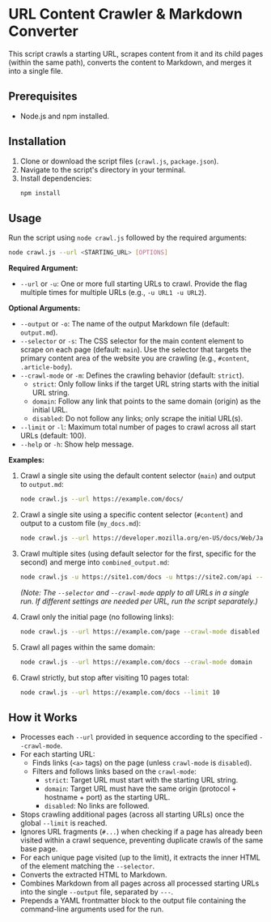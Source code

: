 # URL Content Crawler & Markdown Converter

This script crawls a starting URL, scrapes content from it and its child pages (within the same path), converts the content to Markdown, and merges it into a single file.

## Prerequisites

*   Node.js and npm installed.

## Installation

1.  Clone or download the script files (`crawl.js`, `package.json`).
2.  Navigate to the script's directory in your terminal.
3.  Install dependencies:
    ```bash
    npm install
    ```

## Usage

Run the script using `node crawl.js` followed by the required arguments:

```bash
node crawl.js --url <STARTING_URL> [OPTIONS]
```

**Required Argument:**

*   `--url` or `-u`: One or more full starting URLs to crawl. Provide the flag multiple times for multiple URLs (e.g., `-u URL1 -u URL2`).

**Optional Arguments:**

*   `--output` or `-o`: The name of the output Markdown file (default: `output.md`).
*   `--selector` or `-s`: The CSS selector for the main content element to scrape on each page (default: `main`). Use the selector that targets the primary content area of the website you are crawling (e.g., `#content`, `.article-body`).
*   `--crawl-mode` or `-m`: Defines the crawling behavior (default: `strict`).
    *   `strict`: Only follow links if the target URL string starts with the initial URL string.
    *   `domain`: Follow any link that points to the same domain (origin) as the initial URL.
    *   `disabled`: Do not follow any links; only scrape the initial URL(s).
*   `--limit` or `-l`: Maximum total number of pages to crawl across all start URLs (default: 100).
*   `--help` or `-h`: Show help message.

**Examples:**

1.  Crawl a single site using the default content selector (`main`) and output to `output.md`:
    ```bash
    node crawl.js --url https://example.com/docs/
    ```

2.  Crawl a single site using a specific content selector (`#content`) and output to a custom file (`my_docs.md`):
    ```bash
    node crawl.js --url https://developer.mozilla.org/en-US/docs/Web/JavaScript/Guide --selector "#content" --output my_docs.md
    ```

3.  Crawl multiple sites (using default selector for the first, specific for the second) and merge into `combined_output.md`:
    ```bash
    node crawl.js -u https://site1.com/docs -u https://site2.com/api --selector "#main-content" -o combined_output.md
    ```
    *(Note: The `--selector` and `--crawl-mode` apply to all URLs in a single run. If different settings are needed per URL, run the script separately.)*

4.  Crawl only the initial page (no following links):
    ```bash
    node crawl.js --url https://example.com/page --crawl-mode disabled
    ```

5.  Crawl all pages within the same domain:
    ```bash
    node crawl.js --url https://example.com/docs --crawl-mode domain
    ```

6.  Crawl strictly, but stop after visiting 10 pages total:
    ```bash
    node crawl.js --url https://example.com/docs --limit 10
    ```

## How it Works

*   Processes each `--url` provided in sequence according to the specified `--crawl-mode`.
*   For each starting URL:
    *   Finds links (`<a>` tags) on the page (unless `crawl-mode` is `disabled`).
    *   Filters and follows links based on the `crawl-mode`:
        *   `strict`: Target URL must start with the starting URL string.
        *   `domain`: Target URL must have the same origin (protocol + hostname + port) as the starting URL.
        *   `disabled`: No links are followed.
*   Stops crawling additional pages (across all starting URLs) once the global `--limit` is reached.
*   Ignores URL fragments (`#...`) when checking if a page has already been visited within a crawl sequence, preventing duplicate crawls of the same base page.
*   For each unique page visited (up to the limit), it extracts the inner HTML of the element matching the `--selector`.
*   Converts the extracted HTML to Markdown.
*   Combines Markdown from all pages across all processed starting URLs into the single `--output` file, separated by `---`.
*   Prepends a YAML frontmatter block to the output file containing the command-line arguments used for the run.
